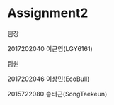 # Assignment2


팀장


2017202040 이근영(LGY6161)


팀원


2017202046 이상민(EcoBull)


2015722080 송태근(SongTaekeun)

